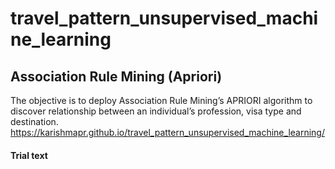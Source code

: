 # travel_pattern_unsupervised_machine_learning
## Association Rule Mining (Apriori)
The objective is to deploy Association Rule Mining’s APRIORI algorithm to discover relationship between an individual’s profession, visa type and destination. 
https://karishmapr.github.io/travel_pattern_unsupervised_machine_learning/

#### Trial text
